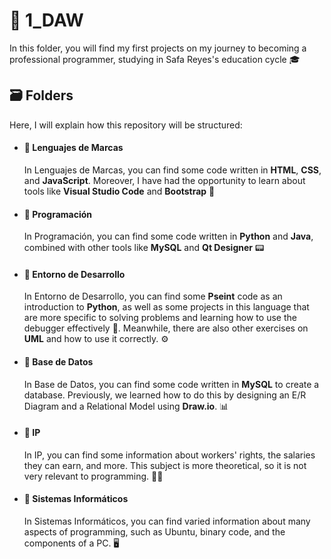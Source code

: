 # 📖 1_DAW
<p>In this folder, you will find my first projects on my journey to becoming a professional programmer, studying in Safa Reyes's education cycle 🎓</p>

## 🗃️ Folders
<p>Here, I will explain how this repository will be structured:</p>
  <ul>
      <li><h4>📂 Lenguajes de Marcas</h4>
      <p>In Lenguajes de Marcas, you can find some code written in <b>HTML</b>, <b>CSS</b>, and <b>JavaScript</b>. Moreover, I have had the opportunity to learn about tools like <b>Visual Studio Code</b> 
      and <b>Bootstrap</b> 📱</p>
      </li>
      <li><h4>📂 Programación</h4>
      <p>In Programación, you can find some code written in <b>Python</b> and <b>Java</b>, combined with other tools like <b>MySQL</b> and <b>Qt Designer</b> 📟</p>
      </li>
      <li><h4>📂 Entorno de Desarrollo</h4>
      <p>In Entorno de Desarrollo, you can find some <b>Pseint</b> code as an introduction to <b>Python</b>, as well as some projects in this language that are more specific to solving problems and learning 
      how to use the debugger effectively 🔴. Meanwhile, there are also other exercises on <b>UML</b> and how to use it correctly. ⚙️</p>
      </li>
      <li><h4>📂 Base de Datos</h4>
      <p>In Base de Datos, you can find some code written in <b>MySQL</b> to create a database. Previously, we learned how to do this by designing an E/R Diagram and a Relational Model using <b>Draw.io</b>. 📊</p>
      </li>
      <li><h4>📂 IP</h4>
      <p>In IP, you can find some information about workers' rights, the salaries they can earn, and more. This subject is more theoretical, so it is not very relevant to programming. 👨‍🔧</p>
      </li>
      <li><h4>📂 Sistemas Informáticos</h4>
      <p>In Sistemas Informáticos, you can find varied information about many aspects of programming, such as Ubuntu, binary code, and the components of a PC. 🖥</p>
      </li>
  </ul>
  
##


